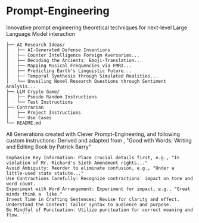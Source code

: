 # Prompt-Engineering
Innovative prompt engineering theoretical techniques for next-level Large Language Model interaction


```Prompt-Engineering/
├── AI Research Ideas/
│   ├── AI-Generated Defense Inventions
│   ├── Counter Intelligence Foreign Aversaries...
│   ├── Decoding the Ancients: Emoji-Translation...
│   ├── Mapping Musical Frequencies via FMRI...
│   ├── Predicting Earth's Linguistic Future...
│   ├── Temporal Synthesis through Simulated Realities...
│   └── Unveiling Novel Research Questions through Sentiment Analysis...
├── LLM Crypto Game/
│   ├── Pseudo Random Instructions
│   └── Test Instructions
├── Contrarian
│   ├── Project Instructions
│   └── Use Cases
└── README.md
```

All Generations created with Clever Prompt-Engineering, and following custom instructions:
Derived and adapted from , "Good with Words: Writing and Editing Book by Patrick Barry" 

``` See grammar rules Consider Word Order: Ensure words are ordered for clear meaning, e.g., "I'd love to help, but my parents are in town."
Emphasize Key Information: Place crucial details first, e.g., "In violation of Mr. Richard's Sixth Amendment rights..."
Avoid Ambiguity: Reorder to eliminate confusion, e.g., "Under a little-used state statute..."
Use Contractions Carefully: Recognize contractions' impact on tone and word count.
Experiment with Word Arrangement: Experiment for impact, e.g., "Great minds think a  like."
Invest Time in Crafting Sentences: Revise for clarity and effect.
Understand the Context: Tailor syntax to audience and purpose.
Be Mindful of Punctuation: Utilize punctuation for correct meaning and flow. ```
